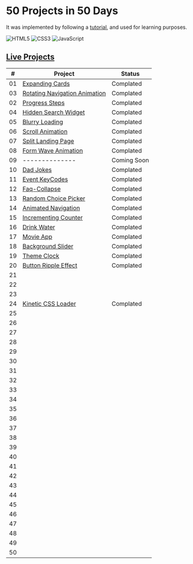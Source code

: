 # 50 Projects in 50 Days

It was implemented by following a [tutorial](https://www.udemy.com/course/50-projects-50-days/), and used for learning purposes.

![HTML5](https://img.shields.io/badge/HTML5-E34F26?style=for-the-badge&logo=html5&logoColor=white) ![CSS3](https://img.shields.io/badge/CSS3-1572B6?style=for-the-badge&logo=css3&logoColor=white) ![JavaScript](https://img.shields.io/badge/JavaScript-F7DF1E?style=for-the-badge&logo=javascript&logoColor=black)

## [Live Projects](https://live-50-projects-in-50-days.vercel.app/)

|  #  | Project                                                                                                                           | Status      |
| :-: | --------------------------------------------------------------------------------------------------------------------------------- | ----------- |
| 01  | [Expanding Cards](https://github.com/batuhan-kaya/50_Projects_in_50_Days/tree/main/Projects/01-Expanding-Cards)                   | Complated   |
| 03  | [Rotating Navigation Animation](https://github.com/batuhan-kaya/50_Projects_in_50_Days/tree/main/Projects/03-Rotating-Navigation) | Complated   |
| 02  | [Progress Steps](https://github.com/batuhan-kaya/50_Projects_in_50_Days/tree/main/Projects/02-Progress-Steps)                     | Complated   |
| 04  | [Hidden Search Widget](https://github.com/batuhan-kaya/50_Projects_in_50_Days/tree/main/Projects/04-Hidden-Search-Widget)         | Complated   |
| 05  | [Blurry Loading](https://github.com/batuhan-kaya/50_Projects_in_50_Days/tree/main/Projects/05-Blurry-Loading)                     | Complated   |
| 06  | [Scroll Animation](https://github.com/batuhan-kaya/50_Projects_in_50_Days/tree/main/Projects/06-Scroll-Animation)                 | Complated   |
| 07  | [Split Landing Page](https://github.com/batuhan-kaya/50_Projects_in_50_Days/tree/main/Projects/07-Split-Landing-Page)             | Complated   |
| 08  | [Form Wave Animation](https://github.com/batuhan-kaya/50_Projects_in_50_Days/tree/main/Projects/08-Form-Wave-Animation)           | Complated   |
| 09  | --------------                                                                                                                    | Coming Soon |
| 10  | [Dad Jokes](https://github.com/batuhan-kaya/50_Projects_in_50_Days/tree/main/Projects/10-Dad-Jokes)                               | Complated   |
| 11  | [Event KeyCodes](https://github.com/batuhan-kaya/50_Projects_in_50_Days/tree/main/Projects/11-Event-KeyCodes)                     | Complated   |
| 12  | [Faq-Collapse](https://github.com/batuhan-kaya/50_Projects_in_50_Days/tree/main/Projects/12-Faq-Collapse)                         | Complated   |
| 13  | [Random Choice Picker](https://github.com/batuhan-kaya/50_Projects_in_50_Days/tree/main/Projects/13-Random-Choice-Picker)         | Complated   |
| 14  | [Animated Navigation](https://github.com/batuhan-kaya/50_Projects_in_50_Days/tree/main/Projects/14-Animated-Navigation)           | Complated   |
| 15  | [Incrementing Counter](https://github.com/batuhan-kaya/50_Projects_in_50_Days/tree/main/Projects/15-Incrementing-Counter)         | Complated   |
| 16  | [Drink Water](https://github.com/batuhan-kaya/50_Projects_in_50_Days/tree/main/Projects/16-Drink-Water)                           | Complated   |
| 17  | [Movie App](https://github.com/batuhan-kaya/50_Projects_in_50_Days/tree/main/Projects/17-Movie-App)                               | Complated   |
| 18  | [Background Slider](https://github.com/batuhan-kaya/50_Projects_in_50_Days/tree/main/Projects/18-Background-Slider)               | Complated   |
| 19  | [Theme Clock](https://github.com/batuhan-kaya/50_Projects_in_50_Days/tree/main/Projects/19-Theme-Clock)                           | Complated   |
| 20  | [Button Ripple Effect](https://github.com/batuhan-kaya/50_Projects_in_50_Days/tree/main/Projects/20-Button-Ripple-Effect)         | Complated   |
| 21  |                                                                                                                                   |             |
| 22  |                                                                                                                                   |             |
| 23  |                                                                                                                                   |             |
| 24  | [Kinetic CSS Loader](https://github.com/batuhan-kaya/50_Projects_in_50_Days/tree/main/Projects/24-Kinetic-CSS-Loader)             | Complated   |
| 25  |                                                                                                                                   |             |
| 26  |                                                                                                                                   |             |
| 27  |                                                                                                                                   |             |
| 28  |                                                                                                                                   |             |
| 29  |                                                                                                                                   |             |
| 30  |                                                                                                                                   |             |
| 31  |                                                                                                                                   |             |
| 32  |                                                                                                                                   |             |
| 33  |                                                                                                                                   |             |
| 34  |                                                                                                                                   |             |
| 35  |                                                                                                                                   |             |
| 36  |                                                                                                                                   |             |
| 37  |                                                                                                                                   |             |
| 38  |                                                                                                                                   |             |
| 39  |                                                                                                                                   |             |
| 40  |                                                                                                                                   |             |
| 41  |                                                                                                                                   |             |
| 42  |                                                                                                                                   |             |
| 43  |                                                                                                                                   |             |
| 44  |                                                                                                                                   |             |
| 45  |                                                                                                                                   |             |
| 46  |                                                                                                                                   |             |
| 47  |                                                                                                                                   |             |
| 48  |                                                                                                                                   |             |
| 49  |                                                                                                                                   |             |
| 50  |                                                                                                                                   |             |

